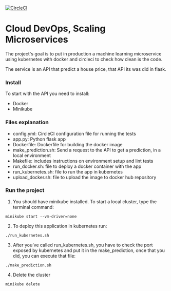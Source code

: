 [![CircleCI](https://circleci.com/gh/andresaaap/Operationalize-a-Machine-Learning-Microservice-API.svg?style=svg)](https://circleci.com/gh/andresaaap/Operationalize-a-Machine-Learning-Microservice-API)

# Cloud DevOps, Scaling Microservices

The project's goal is to put in production a machine learning microservice using kubernetes with docker and circleci to check how clean is the code.

The service is an API that predict a house price, that API its was did in flask. 

### Install

To start with the API you need to install:

- Docker
- Minikube

### Files explanation
- config.yml: CircleCI configuration file for running the tests
- app.py: Python flask app
- Dockerfile: Dockerfile for building the docker image
- make_prediction.sh: Send a request to the API to get a prediction, in a local environment
- Makefile: includes instructions on environment setup and lint tests
- run_docker.sh: file to deploy a docker container with the app
- run_kubernetes.sh: file to run the app in kubernetes
- upload_docker.sh: file to upload the image to docker hub repository


### Run the project


1. You should have minikube installed. To start a local cluster, type the terminal command: 
```
minikube start --vm-driver=none
```

2. To deploy this application in kubernetes run:
```
./run_kubernetes.sh
```

3. After you’ve called run_kubernetes.sh, you have to check the port exposed by kubernetes and put it in the make_prediction, once that you did, you can execute that file: 
```
./make_prediction.sh
```

4. Delete the cluster
```
minikube delete
```